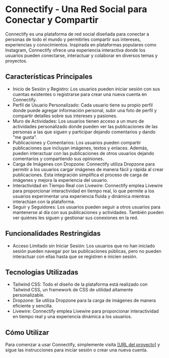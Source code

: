 <!DOCTYPE html>
<html lang="es">
<head>
  <meta charset="UTF-8">
  <meta name="viewport" content="width=device-width, initial-scale=1.0">
  <title>Connectify - Una Red Social para Conectar y Compartir</title>
  <!-- Agrega el enlace al archivo CSS de Tailwind CSS -->
  <link href="https://cdn.jsdelivr.net/npm/tailwindcss@2.2.19/dist/tailwind.min.css" rel="stylesheet">
</head>
<body class="bg-gray-100 p-8">

<div class="max-w-4xl mx-auto">
  <h1 class="text-3xl font-bold mb-4">Connectify - Una Red Social para Conectar y Compartir</h1>

  <p class="mb-8">Connectify es una plataforma de red social diseñada para conectar a personas de todo el mundo y permitirles compartir sus intereses, experiencias y conocimientos. Inspirada en plataformas populares como Instagram, Connectify ofrece una experiencia interactiva donde los usuarios pueden conectarse, interactuar y colaborar en diversos temas y proyectos.</p>

  <h2 class="text-2xl font-bold mb-2">Características Principales</h2>
  <ul class="list-disc pl-8 mb-6">
    <li>Inicio de Sesión y Registro: Los usuarios pueden iniciar sesión con sus cuentas existentes o registrarse para crear una nueva cuenta en Connectify.</li>
    <li>Perfil de Usuario Personalizado: Cada usuario tiene su propio perfil donde puede agregar información personal, subir una foto de perfil y compartir detalles sobre sus intereses y pasiones.</li>
    <li>Muro de Actividades: Los usuarios tienen acceso a un muro de actividades personalizado donde pueden ver las publicaciones de las personas a las que siguen y participar dejando comentarios y dando "me gusta".</li>
    <li>Publicaciones y Comentarios: Los usuarios pueden compartir publicaciones que incluyan imágenes, textos y enlaces. Además, pueden interactuar con las publicaciones de otros usuarios dejando comentarios y compartiendo sus opiniones.</li>
    <li>Carga de Imágenes con Dropzone: Connectify utiliza Dropzone para permitir a los usuarios cargar imágenes de manera fácil y rápida al crear publicaciones. Esta integración simplifica el proceso de carga de imágenes y mejora la experiencia del usuario.</li>
    <li>Interactividad en Tiempo Real con Livewire: Connectify emplea Livewire para proporcionar interactividad en tiempo real, lo que permite a los usuarios experimentar una experiencia fluida y dinámica mientras interactúan con la plataforma.</li>
    <li>Seguir y Seguidores: Los usuarios pueden seguir a otros usuarios para mantenerse al día con sus publicaciones y actividades. También pueden ver quiénes les siguen y gestionar sus conexiones en la red.</li>
  </ul>

  <h2 class="text-2xl font-bold mb-2">Funcionalidades Restringidas</h2>
  <ul class="list-disc pl-8 mb-6">
    <li>Acceso Limitado sin Iniciar Sesión: Los usuarios que no han iniciado sesión pueden navegar por las publicaciones públicas, pero no pueden interactuar con ellas hasta que se registren e inicien sesión.</li>
  </ul>

  <h2 class="text-2xl font-bold mb-2">Tecnologías Utilizadas</h2>
  <ul class="list-disc pl-8 mb-6">
    <li>Tailwind CSS: Todo el diseño de la plataforma está realizado con Tailwind CSS, un framework de CSS de utilidad altamente personalizable.</li>
    <li>Dropzone: Se utiliza Dropzone para la carga de imágenes de manera eficiente y sencilla.</li>
    <li>Livewire: Connectify emplea Livewire para proporcionar interactividad en tiempo real y una experiencia dinámica a los usuarios.</li>
  </ul>

  <h2 class="text-2xl font-bold mb-2">Cómo Utilizar</h2>
  <p class="mb-8">Para comenzar a usar Connectify, simplemente visita <a href="#">[URL del proyecto]</a> y sigue las instrucciones para iniciar sesión o crear una nueva cuenta.</p>
</div>

</body>
</html>
